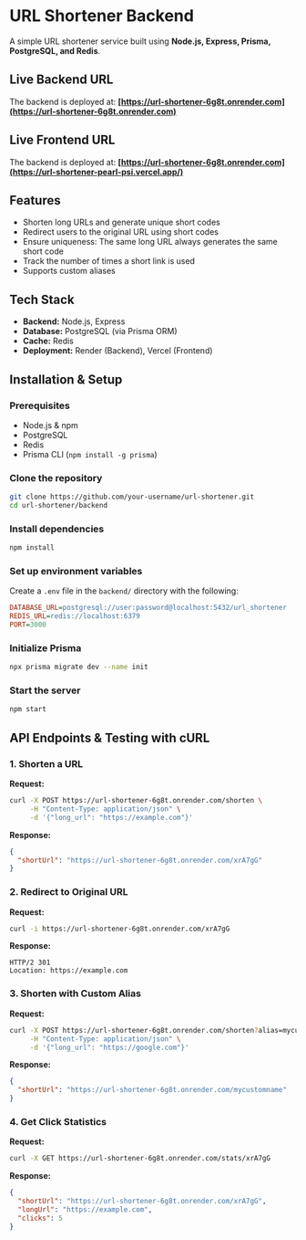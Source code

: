 # URL Shortener Backend

A simple URL shortener service built using **Node.js, Express, Prisma, PostgreSQL, and Redis**.


## Live Backend URL
The backend is deployed at: **[https://url-shortener-6g8t.onrender.com](https://url-shortener-6g8t.onrender.com)**

## Live Frontend URL
The backend is deployed at: **[https://url-shortener-6g8t.onrender.com](https://url-shortener-pearl-psi.vercel.app/)**



## Features
- Shorten long URLs and generate unique short codes
- Redirect users to the original URL using short codes
- Ensure uniqueness: The same long URL always generates the same short code
- Track the number of times a short link is used
- Supports custom aliases

## Tech Stack
- **Backend:** Node.js, Express
- **Database:** PostgreSQL (via Prisma ORM)
- **Cache:** Redis
- **Deployment:** Render (Backend), Vercel (Frontend)

## Installation & Setup
### Prerequisites
- Node.js & npm
- PostgreSQL
- Redis
- Prisma CLI (`npm install -g prisma`)

### Clone the repository
```sh
git clone https://github.com/your-username/url-shortener.git
cd url-shortener/backend
```

### Install dependencies
```sh
npm install
```

### Set up environment variables
Create a `.env` file in the `backend/` directory with the following:
```ini
DATABASE_URL=postgresql://user:password@localhost:5432/url_shortener
REDIS_URL=redis://localhost:6379
PORT=3000
```

### Initialize Prisma
```sh
npx prisma migrate dev --name init
```

### Start the server
```sh
npm start
```

## API Endpoints & Testing with cURL

### 1. Shorten a URL
**Request:**
```sh
curl -X POST https://url-shortener-6g8t.onrender.com/shorten \
     -H "Content-Type: application/json" \
     -d '{"long_url": "https://example.com"}'
```
**Response:**
```json
{
  "shortUrl": "https://url-shortener-6g8t.onrender.com/xrA7gG"
}
```

### 2. Redirect to Original URL
**Request:**
```sh
curl -i https://url-shortener-6g8t.onrender.com/xrA7gG
```
**Response:**
```http
HTTP/2 301
Location: https://example.com
```

### 3. Shorten with Custom Alias
**Request:**
```sh
curl -X POST https://url-shortener-6g8t.onrender.com/shorten?alias=mycustomname \
     -H "Content-Type: application/json" \
     -d '{"long_url": "https://google.com"}'
```
**Response:**
```json
{
  "shortUrl": "https://url-shortener-6g8t.onrender.com/mycustomname"
}
```

### 4. Get Click Statistics
**Request:**
```sh
curl -X GET https://url-shortener-6g8t.onrender.com/stats/xrA7gG
```
**Response:**
```json
{
  "shortUrl": "https://url-shortener-6g8t.onrender.com/xrA7gG",
  "longUrl": "https://example.com",
  "clicks": 5
}
```


